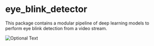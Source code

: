 # eye_blink_detector
This package contains a modular pipeline of deep learning models to perform eye blink detection from a video stream.

![Optional Text](imgs/image.png)
